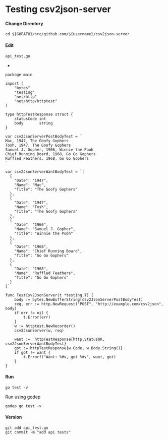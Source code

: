 # Testing csv2json-server

#### Change Directory

    cd ${GOPATH}/src/github.com/${username}/csv2json-server

#### Edit

    api_test.go

-

	package main

	import (
		"bytes"
		"testing"
		"net/http"
		"net/http/httptest"
	)

	type httpTestResponse struct {
		statusCode int
		body       string
	}

	var csv2JsonServerPostBodyTest = `
	Mac, 1947, The Goofy Gophers
	Tosh, 1947, The Goofy Gophers
	Samuel J. Gopher, 1966, Winnie the Pooh
	Chief Running Board, 1968, Go Go Gophers
	Ruffled Feathers, 1968, Go Go Gophers
	`

	var csv2JsonServerWantBodyTest = `[
	  {
		"Date": "1947",
		"Name": "Mac",
		"Title": "The Goofy Gophers"
	  },
	  {
		"Date": "1947",
		"Name": "Tosh",
		"Title": "The Goofy Gophers"
	  },
	  {
		"Date": "1966",
		"Name": "Samuel J. Gopher",
		"Title": "Winnie the Pooh"
	  },
	  {
		"Date": "1968",
		"Name": "Chief Running Board",
		"Title": "Go Go Gophers"
	  },
	  {
		"Date": "1968",
		"Name": "Ruffled Feathers",
		"Title": "Go Go Gophers"
	  }
	]`

	func TestCsv2JsonServer(t *testing.T) {
		body := bytes.NewBufferString(csv2JsonServerPostBodyTest)
		req, err := http.NewRequest("POST", "http://example.com/csv2json", body)
		if err != nil {
			t.Error(err)
		}
		w := httptest.NewRecorder()
		csv2JsonServer(w, req)

		want :=  httpTestResponse{http.StatusOK, csv2JsonServerWantBodyTest}
		got := httpTestResponse{w.Code, w.Body.String()}
		if got != want {
			t.Errorf("Want: %#v, got %#v", want, got)
		} 
	}

#### Run

    go test -v

Run using godep

    godep go test -v

#### Version

    git add api_test.go
    git commit -m "add api tests"

